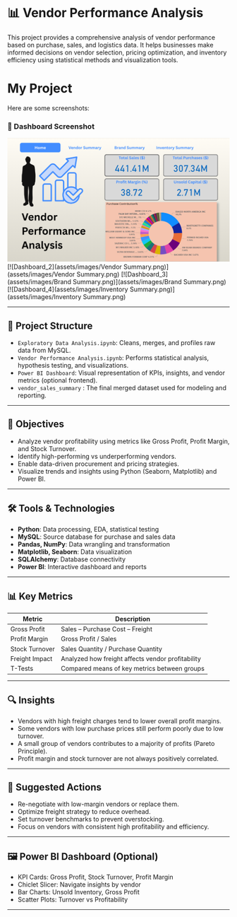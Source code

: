 # 📊 Vendor Performance Analysis

This project provides a comprehensive analysis of vendor performance based on purchase, sales, and logistics data. It helps businesses make informed decisions on vendor selection, pricing optimization, and inventory efficiency using statistical methods and visualization tools.

# My Project

Here are some screenshots:

### 📸 Dashboard Screenshot
[![Dashboard_1](assets/images/Home.png)](assets/images/Home.png)
[![Dashboard_2](assets/images/Vendor Summary.png)](assets/images/Vendor Summary.png)
[![Dashboard_3](assets/images/Brand Summary.png)](assets/images/Brand Summary.png)
[![Dashboard_4](assets/images/Inventory Summary.png)](assets/images/Inventory Summary.png)


---

## 📁 Project Structure

- `Exploratory Data Analysis.ipynb`: Cleans, merges, and profiles raw data from MySQL.
- `Vendor Performance Analysis.ipynb`: Performs statistical analysis, hypothesis testing, and visualizations.
- `Power BI Dashboard`: Visual representation of KPIs, insights, and vendor metrics (optional frontend).
- `vendor_sales_summary` : The final merged dataset used for modeling and reporting.

---

## 🎯 Objectives

- Analyze vendor profitability using metrics like Gross Profit, Profit Margin, and Stock Turnover.
- Identify high-performing vs underperforming vendors.
- Enable data-driven procurement and pricing strategies.
- Visualize trends and insights using Python (Seaborn, Matplotlib) and Power BI.

---

## 🛠️ Tools & Technologies

- **Python**: Data processing, EDA, statistical testing
- **MySQL**: Source database for purchase and sales data
- **Pandas, NumPy**: Data wrangling and transformation
- **Matplotlib, Seaborn**: Data visualization
- **SQLAlchemy**: Database connectivity
- **Power BI**: Interactive dashboard and reports

---

## 📊 Key Metrics

| Metric           | Description |
|------------------|-------------|
| Gross Profit     | Sales – Purchase Cost – Freight |
| Profit Margin    | Gross Profit / Sales |
| Stock Turnover   | Sales Quantity / Purchase Quantity |
| Freight Impact   | Analyzed how freight affects vendor profitability |
| T-Tests          | Compared means of key metrics between groups |

---

## 🔍 Insights

- Vendors with high freight charges tend to lower overall profit margins.
- Some vendors with low purchase prices still perform poorly due to low turnover.
- A small group of vendors contributes to a majority of profits (Pareto Principle).
- Profit margin and stock turnover are not always positively correlated.

---

## 📌 Suggested Actions

- Re-negotiate with low-margin vendors or replace them.
- Optimize freight strategy to reduce overhead.
- Set turnover benchmarks to prevent overstocking.
- Focus on vendors with consistent high profitability and efficiency.

---

## 🖼️ Power BI Dashboard (Optional)

- KPI Cards: Gross Profit, Stock Turnover, Profit Margin
- Chiclet Slicer: Navigate insights by vendor
- Bar Charts: Unsold Inventory, Gross Profit
- Scatter Plots: Turnover vs Profitability

---

